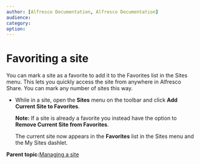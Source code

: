 ```yaml
---
author: [Alfresco Documentation, Alfresco Documentation]
audience: 
category: 
option: 
---
```


# Favoriting a site

You can mark a site as a favorite to add it to the Favorites list in the Sites menu. This lets you quickly access the site from anywhere in Alfresco Share. You can mark any number of sites this way.

-   While in a site, open the **Sites** menu on the toolbar and click **Add Current Site to Favorites**.

    **Note:** If a site is already a favorite you instead have the option to **Remove Current Site from Favorites**.

    The current site now appears in the **Favorites** list in the Sites menu and the My Sites dashlet.


**Parent topic:**[Managing a site](../concepts/site-build.md)

